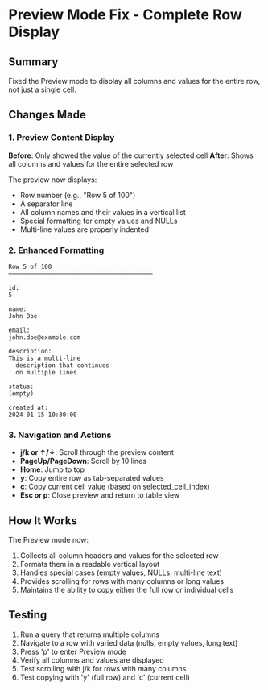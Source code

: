 # Preview Mode Fix - Complete Row Display

## Summary
Fixed the Preview mode to display all columns and values for the entire row, not just a single cell.

## Changes Made

### 1. Preview Content Display
**Before**: Only showed the value of the currently selected cell
**After**: Shows all columns and values for the entire selected row

The preview now displays:
- Row number (e.g., "Row 5 of 100")
- A separator line
- All column names and their values in a vertical list
- Special formatting for empty values and NULLs
- Multi-line values are properly indented

### 2. Enhanced Formatting
```
Row 5 of 100
────────────────────────────────────────

id:
5

name:
John Doe

email:
john.doe@example.com

description:
This is a multi-line
  description that continues
  on multiple lines

status:
(empty)

created_at:
2024-01-15 10:30:00
```

### 3. Navigation and Actions
- **j/k or ↑/↓**: Scroll through the preview content
- **PageUp/PageDown**: Scroll by 10 lines
- **Home**: Jump to top
- **y**: Copy entire row as tab-separated values
- **c**: Copy current cell value (based on selected_cell_index)
- **Esc or p**: Close preview and return to table view

## How It Works

The Preview mode now:
1. Collects all column headers and values for the selected row
2. Formats them in a readable vertical layout
3. Handles special cases (empty values, NULLs, multi-line text)
4. Provides scrolling for rows with many columns or long values
5. Maintains the ability to copy either the full row or individual cells

## Testing
1. Run a query that returns multiple columns
2. Navigate to a row with varied data (nulls, empty values, long text)
3. Press 'p' to enter Preview mode
4. Verify all columns and values are displayed
5. Test scrolling with j/k for rows with many columns
6. Test copying with 'y' (full row) and 'c' (current cell)